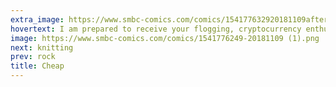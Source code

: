 ```yaml
---
extra_image: https://www.smbc-comics.com/comics/154177632920181109after (1).png
hovertext: I am prepared to receive your flogging, cryptocurrency enthusiasts.
image: https://www.smbc-comics.com/comics/1541776249-20181109 (1).png
next: knitting
prev: rock
title: Cheap
---
```

